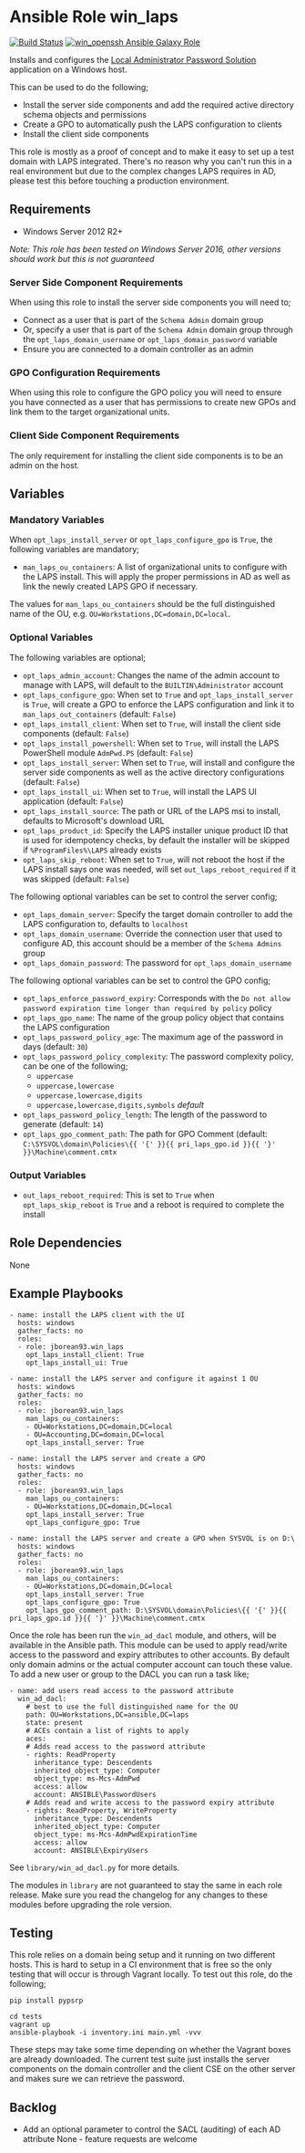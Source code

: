 # Ansible Role win_laps

[![Build Status](https://travis-ci.org/jborean93/ansible-role-win_laps.svg?branch=master)](https://travis-ci.org/jborean93/ansible-role-win_laps)
[![win_openssh Ansible Galaxy Role](https://img.shields.io/ansible/role/34482.svg)](https://galaxy.ansible.com/jborean93/win_laps)

Installs and configures the [Local Administrator Password Solution](https://technet.microsoft.com/en-us/mt227395.aspx)
application on a Windows host.

This can be used to do the following;

* Install the server side components and add the required active directory schema objects and permissions
* Create a GPO to automatically push the LAPS configuration to clients
* Install the client side components

This role is mostly as a proof of concept and to make it easy to set up a test
domain with LAPS integrated. There's no reason why you can't run this in a real
environment but due to the complex changes LAPS requires in AD, please test
this before touching a production environment.


## Requirements

* Windows Server 2012 R2+

_Note: This role has been tested on Windows Server 2016, other versions should work but this is not guaranteed_

### Server Side Component Requirements

When using this role to install the server side components you will need to;

* Connect as a user that is part of the `Schema Admin` domain group
* Or, specify a user that is part of the `Schema Admin` domain group through the `opt_laps_domain_username` or `opt_laps_domain_password` variable
* Ensure you are connected to a domain controller as an admin

### GPO Configuration Requirements

When using this role to configure the GPO policy you will need to ensure you
have connected as a user that has permissions to create new GPOs and link them
to the target organizational units.

### Client Side Component Requirements

The only requirement for installing the client side components is to be an
admin on the host.


## Variables

### Mandatory Variables

When `opt_laps_install_server` or `opt_laps_configure_gpo` is `True`, the
following variables are mandatory;

* `man_laps_ou_containers`: A list of organizational units to configure with the LAPS install. This will apply the proper permissions in AD as well as link the newly created LAPS GPO if necessary.

The values for `man_laps_ou_containers` should be the full distinguished name
of the OU, e.g. `OU=Workstations,DC=domain,DC=local`.

### Optional Variables

The following variables are optional;

* `opt_laps_admin_account`: Changes the name of the admin account to manage with LAPS, will default to the `BUILTIN\Administrator` account
* `opt_laps_configure_gpo`: When set to `True` and `opt_laps_install_server` is `True`, will create a GPO to enforce the LAPS configuration and link it to `man_laps_out_containers` (default: `False`)
* `opt_laps_install_client`: When set to `True`, will install the client side components (default: `False`)
* `opt_laps_install_powershell`: When set to `True`, will install the LAPS PowerShell module `AdmPwd.PS` (default: `False`)
* `opt_laps_install_server`: When set to `True`, will install and configure the server side components as well as the active directory configurations (default: `False`)
* `opt_laps_install_ui`: When set to `True`, will install the LAPS UI application (default: `False`)
* `opt_laps_install_source`: The path or URL of the LAPS msi to install, defaults to Microsoft's download URL
* `opt_laps_product_id`: Specify the LAPS installer unique product ID that is used for idempotency checks, by default the installer will be skipped if `%ProgramFiles%\LAPS` already exists
* `opt_laps_skip_reboot`: When set to `True`, will not reboot the host if the LAPS install says one was needed, will set `out_laps_reboot_required` if it was skipped (default: `False`)

The following optional variables can be set to control the server config;

* `opt_laps_domain_server`: Specify the target domain controller to add the LAPS configuration to, defaults to `localhost`
* `opt_laps_domain_username`: Override the connection user that used to configure AD, this account should be a member of the `Schema Admins` group
* `opt_laps_domain_password`: The password for `opt_laps_domain_username`

The following optional variables can be set to control the GPO config;

* `opt_laps_enforce_password_expiry`: Corresponds with the `Do not allow password expiration time longer than required by policy` policy
* `opt_laps_gpo_name`: The name of the group policy object that contains the LAPS configuration
* `opt_laps_password_policy_age`: The maximum age of the password in days (default: `30`)
* `opt_laps_password_policy_complexity`: The password complexity policy, can be one of the following;
    * `uppercase`
    * `uppercase,lowercase`
    * `uppercase,lowercase,digits`
    * `uppercase,lowercase,digits,symbols` *default*
* `opt_laps_password_policy_length`: The length of the password to generate (default: `14`)
* `opt_laps_gpo_comment_path`: The path for GPO Comment (default: `C:\SYSVOL\domain\Policies\{{ '{' }}{{ pri_laps_gpo.id }}{{ '}' }}\Machine\comment.cmtx`

### Output Variables

* `out_laps_reboot_required`: This is set to `True` when `opt_laps_skip_reboot` is `True` and a reboot is required to complete the install


## Role Dependencies

None


## Example Playbooks

```
- name: install the LAPS client with the UI
  hosts: windows
  gather_facts: no
  roles:
  - role: jborean93.win_laps
    opt_laps_install_client: True
    opt_laps_install_ui: True

- name: install the LAPS server and configure it against 1 OU
  hosts: windows
  gather_facts: no
  roles:
  - role: jborean93.win_laps
    man_laps_ou_containers:
    - OU=Workstations,DC=domain,DC=local
    - OU=Accounting,DC=domain,DC=local
    opt_laps_install_server: True

- name: install the LAPS server and create a GPO
  hosts: windows
  gather_facts: no
  roles:
  - role: jborean93.win_laps
    man_laps_ou_containers:
    - OU=Workstations,DC=domain,DC=local
    opt_laps_install_server: True
    opt_laps_configure_gpo: True
    
- name: install the LAPS server and create a GPO when SYSVOL is on D:\
  hosts: windows
  gather_facts: no
  roles:
  - role: jborean93.win_laps
    man_laps_ou_containers:
    - OU=Workstations,DC=domain,DC=local
    opt_laps_install_server: True
    opt_laps_configure_gpo: True
    opt_laps_gpo_comment_path: D:\SYSVOL\domain\Policies\{{ '{' }}{{ pri_laps_gpo.id }}{{ '}' }}\Machine\comment.cmtx
```

Once the role has been run the `win_ad_dacl` module, and others, will be
available in the Ansible path. This module can be used to apply read/write
access to the password and expiry attributes to other accounts. By default
only domain admins or the actual computer account can touch these value. To add
a new user or group to the DACL you can run a task like;

```
- name: add users read access to the password attribute
  win_ad_dacl:
    # best to use the full distinguished name for the OU
    path: OU=Workstations,DC=ansible,DC=laps
    state: present
    # ACEs contain a list of rights to apply
    aces:
    # Adds read access to the password attribute
    - rights: ReadProperty
      inheritance_type: Descendents
      inherited_object_type: Computer
      object_type: ms-Mcs-AdmPwd
      access: allow
      account: ANSIBLE\PasswordUsers
    # Adds read and write access to the password expiry attribute
    - rights: ReadProperty, WriteProperty
      inheritance_type: Descendents
      inherited_object_type: Computer
      object_type: ms-Mcs-AdmPwdExpirationTime
      access: allow
      account: ANSIBLE\ExpiryUsers
```

See `library/win_ad_dacl.py` for more details.

The modules in `library` are not guaranteed to stay the same in each role
release. Make sure you read the changelog for any changes to these modules
before upgrading the role version.


## Testing

This role relies on a domain being setup and it running on two different hosts.
This is hard to setup in a CI environment that is free so the only testing that
will occur is through Vagrant locally. To test out this role, do the following;

```
pip install pypsrp

cd tests
vagrant up
ansible-playbook -i inventory.ini main.yml -vvv
```

These steps may take some time depending on whether the Vagrant boxes are
already downloaded. The current test suite just installs the server components
on the domain controller and the client CSE on the other server and makes sure
we can retrieve the password.


## Backlog

* Add an optional parameter to control the SACL (auditing) of each AD attribute
None - feature requests are welcome
